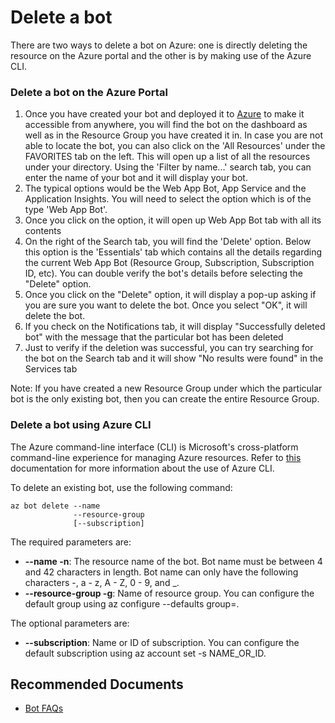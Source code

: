 <properties
	pageTitle="How to delete a bot"
	description="How to delete a bot"
	service="Microsoft.BotService"
	resource="botServices"
	authors="anusharavindrar,JasonXuMSCSS,meetshamir"
	ms.author="v-anravi,huanchix,andreo,saziz"
	displayOrder="102"
	selfHelpType="resource"
	supportTopicIds="32688639"
	resourceTags=""
	productPesIds="16152"
	cloudEnvironments="public,BlackForest,Fairfax,Mooncake"
	articleId="F1B0CC52-EB97-4421-AE6F-3A35BEF8DE79"
/>

# Delete a bot

There are two ways to delete a bot on Azure: one is directly deleting the resource on the Azure portal and the other is by making use of the Azure CLI.

### Delete a bot on the Azure Portal

1. Once you have created your bot and deployed it to [Azure](https://portal.azure.com) to make it accessible from anywhere, you will find the bot on the dashboard as well as in the Resource Group you have created it in. In case you are not able to locate the bot, you can also click on the 'All Resources' under the FAVORITES tab on the left. This will open up a list of all the resources under your directory. Using the 'Filter by name...' search tab, you can enter the name of your bot and it will display your bot. 
2. The typical options would be the Web App Bot, App Service and the Application Insights. You will need to select the option which is of the type 'Web App Bot'.
3. Once you click on the option, it will open up Web App Bot tab with all its contents
4. On the right of the Search tab, you will find the 'Delete' option. Below this option is the 'Essentials' tab which contains all the details regarding the current Web App Bot (Resource Group, Subscription, Subscription ID, etc). You can double verify the bot's details before selecting the "Delete" option.
5. Once you click on the "Delete" option, it will display a pop-up asking if you are sure you want to delete the bot. Once you select "OK", it will delete the bot.
6. If you check on the Notifications tab, it will display "Successfully deleted bot" with the message that the particular bot has been deleted
7. Just to verify if the deletion was successful, you can try searching for the bot on the Search tab and it will show "No results were found" in the Services tab

Note: If you have created a new Resource Group under which the particular bot is the only existing bot, then you can create the entire Resource Group.

### Delete a bot using Azure CLI

The Azure command-line interface (CLI) is Microsoft's cross-platform command-line experience for managing Azure resources. Refer to [this](https://docs.microsoft.com/cli/azure/bot?view=azure-cli-latest) documentation for more information about the use of Azure CLI.

To delete an existing bot, use the following command:

```
az bot delete --name
              --resource-group
              [--subscription]
```

The required parameters are:

* **--name -n**: The resource name of the bot. Bot name must be between 4 and 42 characters in length. Bot name can only have the following characters -, a - z, A - Z, 0 - 9, and _.
* **--resource-group -g**: Name of resource group. You can configure the default group using az configure --defaults group=<name>.

The optional parameters are:

* **--subscription**: Name or ID of subscription. You can configure the default subscription using az account set -s NAME_OR_ID.

## **Recommended Documents**

* [Bot FAQs](https://docs.microsoft.com/azure/bot-service/bot-service-resources-bot-framework-faq?view=azure-bot-service-4.0)

